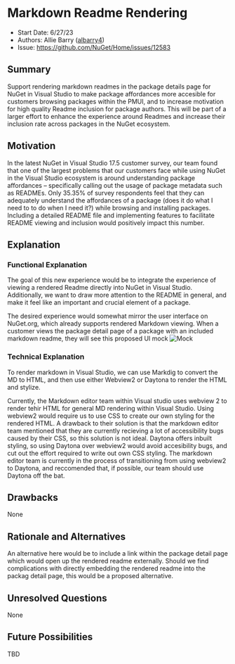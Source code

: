 # Markdown Readme Rendering
* Start Date: 6/27/23
* Authors: Allie Barry ([albarry4](https://github.com/albarry4))
* Issue: https://github.com/NuGet/Home/issues/12583

## Summary

Support rendering markdown readmes in the package details page for NuGet in Visual Studio to make package affordances more accesible for customers browsing packages within the PMUI, and to increase motivation for high quality Readme inclusion for package authors. This will be part of a larger effort to enhance the experience around Readmes and increase their inclusion rate across packages in the NuGet ecosystem. 

## Motivation

In the latest NuGet in Visual Studio 17.5 customer survey, our team found that one of the largest problems that our customers face while using NuGet in the Visual Studio ecosystem is around understanding package affordances – specifically calling out the usage of package metadata such as READMEs. Only 35.35% of survey respondents feel that they can adequately understand the affordances of a package (does it do what I need to to do when I need it?) while browsing and installing packages. Including a detailed README file and implementing features to facilitate README viewing and inclusion would positively impact this number.   

## Explanation

### Functional Explanation

The goal of this new experience would be to integrate the experience of viewing a rendered Readme directly into NuGet in Visual Studio. Additionally, we want to draw more attention to the README in general, and make it feel like an important and crucial element of a package.  

The desired experience would somewhat mirror the user interface on NuGet.org, which already supports rendered Markdown viewing. When a customer views the package detail page of a package with an included markdown readme, they will see this proposed UI mock ![Mock](https://github.com/NuGet/Home/assets/89422562/0017703e-2572-4c3c-8f1c-7cb72a01f25f)


### Technical Explanation

To render markdown in Visual Studio, we can use Markdig to convert the MD to HTML, and then use either Webview2 or Daytona to render the HTML and stylize. 

Currently, the Markdown editor team within Visual studio uses webview 2 to render tehir HTML for general MD rendering within Visual Studio. Using webview2 would require us to use CSS to create our own styling for the rendered HTML. A drawback to their solution is that the markdown editor team mentioned that they are currently recieving a lot of accessibility bugs caused by their CSS, so this solution is not ideal. Daytona offers inbuilt styling, so using Daytona over webview2 would avoid accesibility bugs, and cut out the effort required to write out own CSS styling. The markdown editor team is currently in the process of transitioning from using webview2 to Daytona, and reccomended that, if possible, our team should use Daytona off the bat.  

## Drawbacks

None

## Rationale and Alternatives

An alternative here would be to include a link within the package detail page which would open up the rendered readme externally. Should we find complications with directly embedding the rendered readme into the packag detail page, this would be a proposed alternative.


## Unresolved Questions

None


## Future Possibilities 

TBD
